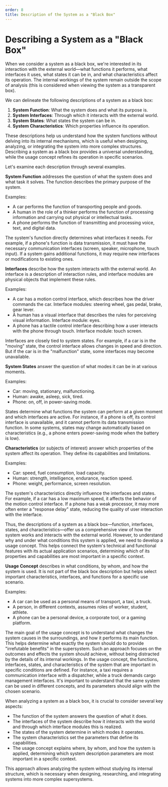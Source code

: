 ```yaml
---
order: 8
title: Description of the System as a "Black Box"
---
```


# Describing a System as a "Black Box"

When we consider a system as a black box, we're interested in its interaction with the external world—what functions it performs, what interfaces it uses, what states it can be in, and what characteristics affect its operation. The internal workings of the system remain outside the scope of analysis (this is considered when viewing the system as a transparent box).

We can delineate the following descriptions of a system as a black box:

1. **System Function**: What the system does and what its purpose is.
2. **System Interfaces**: Through which it interacts with the external world.
3. **System States**: What states the system can be in.
4. **System Characteristics**: Which properties influence its operation.

These descriptions help us understand how the system functions without delving into its internal mechanisms, which is useful when designing, analyzing, or integrating the system into more complex structures. Describing a system as a black box provides a universal understanding, while the usage concept refines its operation in specific scenarios.

Let's examine each description through several examples.

**System Function** addresses the question of what the system does and what task it solves. The function describes the primary purpose of the system.

Examples:

* A car performs the function of transporting people and goods.
* A human in the role of a thinker performs the function of processing information and carrying out physical or intellectual tasks.
* A phone performs the function of transmitting and processing voice, text, and digital data.

The system's function directly determines what interfaces it needs. For example, if a phone's function is data transmission, it must have the necessary communication interfaces (screen, speaker, microphone, touch input). If a system gains additional functions, it may require new interfaces or modifications to existing ones.

**Interfaces** describe how the system interacts with the external world. An interface is a description of interaction rules, and interface modules are physical objects that implement these rules.

Examples:

* A car has a motion control interface, which describes how the driver commands the car. Interface modules: steering wheel, gas pedal, brake, gear lever.
* A human has a visual interface that describes the rules for perceiving visual information. Interface module: eyes.
* A phone has a tactile control interface describing how a user interacts with the phone through touch. Interface module: touch screen.

Interfaces are closely tied to system states. For example, if a car is in the "moving" state, the control interface allows changes in speed and direction. But if the car is in the "malfunction" state, some interfaces may become unavailable.

**System States** answer the question of what modes it can be in at various moments.

Examples:

* Car: moving, stationary, malfunctioning.
* Human: awake, asleep, sick, tired.
* Phone: on, off, in power-saving mode.

States determine what functions the system can perform at a given moment and which interfaces are active. For instance, if a phone is off, its control interface is unavailable, and it cannot perform its data transmission function. In some systems, states may change automatically based on characteristics (e.g., a phone enters power-saving mode when the battery is low).

**Characteristics** (or subjects of interest) answer which properties of the system affect its operation. They define its capabilities and limitations.

Examples:

* Car: speed, fuel consumption, load capacity.
* Human: strength, intelligence, endurance, reaction speed.
* Phone: weight, performance, screen resolution.

The system's characteristics directly influence the interfaces and states. For example, if a car has a low maximum speed, it affects the behavior of the motion control interface. If a phone has a weak processor, it may more often enter a "response delay" state, reducing the quality of user interaction with the interface.

Thus, the descriptions of a system as a black box—function, interfaces, states, and characteristics—offer us a comprehensive view of how the system works and interacts with the external world. However, to understand why and under what conditions this system is applied, we need to develop a usage concept. This helps connect the system's technical and functional features with its actual application scenarios, determining which of its properties and capabilities are most important in a specific context.

**Usage Concept** describes in what conditions, by whom, and how the system is used. It is not part of the black box description but helps select important characteristics, interfaces, and functions for a specific use scenario.

Examples:

* A car can be used as a personal means of transport, a taxi, a truck.
* A person, in different contexts, assumes roles of worker, student, athlete.
* A phone can be a personal device, a corporate tool, or a gaming platform.

The main goal of the usage concept is to understand what changes the system causes in the surroundings, and how it performs its main function. This helps determine what exactly the system should do to provide "irrefutable benefits" in the supersystem. Such an approach focuses on the outcomes and effects the system should achieve, without being distracted by the details of its internal workings. In the usage concept, the functions, interfaces, states, and characteristics of the system that are important in specific conditions are defined. For instance, a taxi requires a communication interface with a dispatcher, while a truck demands cargo management interfaces. It's important to understand that the same system can be used in different concepts, and its parameters should align with the chosen scenario.

When analyzing a system as a black box, it is crucial to consider several key aspects:

* The function of the system answers the question of what it does.
* The interfaces of the system describe how it interacts with the world and through which interface modules this is realized.
* The states of the system determine in which modes it operates.
* The system characteristics set the parameters that define its capabilities.
* The usage concept explains where, by whom, and how the system is applied, determining which system description parameters are most important in a specific context.

This approach allows analyzing the system without studying its internal structure, which is necessary when designing, researching, and integrating systems into more complex supersystems.
